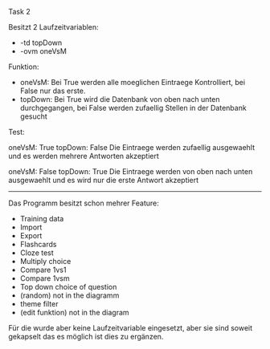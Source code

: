 Task 2

Besitzt 2 Laufzeitvariablen: 

* -td topDown
* -ovm oneVsM

Funktion:

* oneVsM: Bei True werden alle moeglichen Eintraege Kontrolliert, bei False nur das erste. 
* topDown: Bei True wird die Datenbank von oben nach unten durchgegangen, bei False werden zufaellig Stellen in der Datenbank gesucht

Test: 

oneVsM: True
topDown: False
Die Eintraege werden zufaellig ausgewaehlt und es werden mehrere Antworten akzeptiert

oneVsM: False
topDown: True
Die Eintraege werden von oben nach unten ausgewaehlt und es wird nur die erste Antwort akzeptiert

----------------------------------------------------------------
Das Programm besitzt schon mehrer Feature:
* Training data
* Import
* Export
* Flashcards
* Cloze test
* Multiply choice
* Compare 1vs1
* Compare 1vsm
* Top down choice of question
* (random) not in the diagramm
* theme filter
* (edit funktion) not in the diagram
 
Für die wurde aber keine Laufzeitvariable eingesetzt, aber sie sind soweit gekapselt das es möglich ist dies zu ergänzen. 

